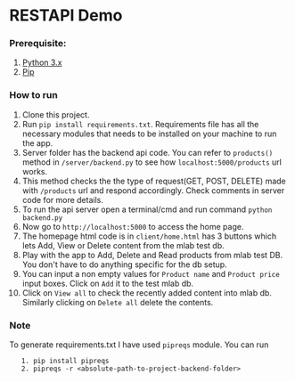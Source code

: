 # RESTAPI Demo

### Prerequisite: 
1. [Python 3.x](https://www.python.org/downloads/)
2. [Pip](https://pip.pypa.io/en/stable/installing/)

### How to run

1. Clone this project.
2. Run ```pip install requirements.txt```. Requirements file has all the necessary modules that needs to be installed on your machine to run the app.
3. Server folder has the backend api code. You can refer to ```products()``` method in ```/server/backend.py``` to see how ```localhost:5000/products``` url works.
4. This method checks the the type of request(GET, POST, DELETE) made with ```/products``` url and respond accordingly. Check comments in server code for more details.
5. To run the api server open a terminal/cmd and run command ```python backend.py```
6. Now go to ```http://localhost:5000``` to access the home page.
7. The homepage html code is in ```client/home.html``` has 3 buttons which lets Add, View or Delete content from the mlab test db. 
8. Play with the app to Add, Delete and Read products from mlab test DB. You don't have to do anything specific for the db setup.
9. You can input a non empty values for ```Product name``` and ```Product price``` input boxes. Click on ```Add``` it to the test mlab db.
10. Click on ```View all``` to check the recently added content into mlab db. Similarly clicking on ```Delete all``` delete the contents.

### Note

To generate requirements.txt I have used ```pipreqs``` module. You can run
```
   1. pip install pipreqs
   2. pipreqs -r <absolute-path-to-project-backend-folder> 
```

